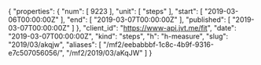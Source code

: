 {
  "properties": {
    "num": [
      9223
    ],
    "unit": [
      "steps"
    ],
    "start": [
      "2019-03-06T00:00:00Z"
    ],
    "end": [
      "2019-03-07T00:00:00Z"
    ],
    "published": [
      "2019-03-07T00:00:00Z"
    ]
  },
  "client_id": "https://www-api.jvt.me/fit",
  "date": "2019-03-07T00:00:00Z",
  "kind": "steps",
  "h": "h-measure",
  "slug": "2019/03/akqjw",
  "aliases": [
    "/mf2/eebabbbf-1c8c-4b9f-9316-e7c507056056/",
    "/mf2/2019/03/aKqJW"
  ]
}
